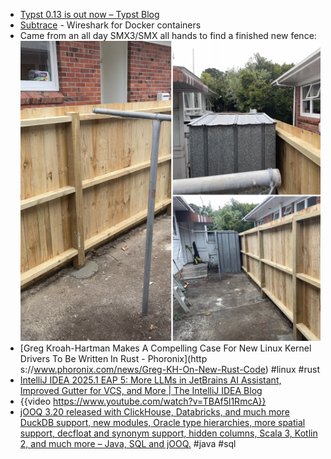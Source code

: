 - [Typst 0.13 is out now – Typst Blog](https://typst.app/blog/2025/typst-0.13/)
- [Subtrace](https://subtrace.dev/) - Wireshark for Docker containers
- Came from an all day SMX3/SMX all hands to find a finished new fence:
  ![6001E7CF-9F61-48B1-B817-9700BC875F02.jpg](../assets/6001E7CF-9F61-48B1-B817-9700BC875F02_1740029719838_0.jpg)
- [Greg Kroah-Hartman Makes A Compelling Case For New Linux Kernel Drivers To Be Written In Rust - Phoronix](http s://www.phoronix.com/news/Greg-KH-On-New-Rust-Code) #linux #rust
- [IntelliJ IDEA 2025.1 EAP 5: More LLMs in JetBrains AI Assistant, Improved Gutter for VCS, and More | The IntelliJ IDEA Blog](https://blog.jetbrains.com/idea/2025/02/intellij-idea-2025-1-eap-5/)
- {{video https://www.youtube.com/watch?v=TBAf5l1RmcA}}
- [jOOQ 3.20 released with ClickHouse, Databricks, and much more DuckDB support, new modules, Oracle type hierarchies, more spatial support, decfloat and synonym support, hidden columns, Scala 3, Kotlin 2, and much more &#8211; Java, SQL and jOOQ.](https://blog.jooq.org/jooq-3-20-released-with-clickhouse-databricks-and-much-more-duckdb-support-new-modules-oracle-type-hierarchies-more-spatial-support-decfloat-and-synonym-support-hidden-columns-scala-3-kotlin/) #java #sql